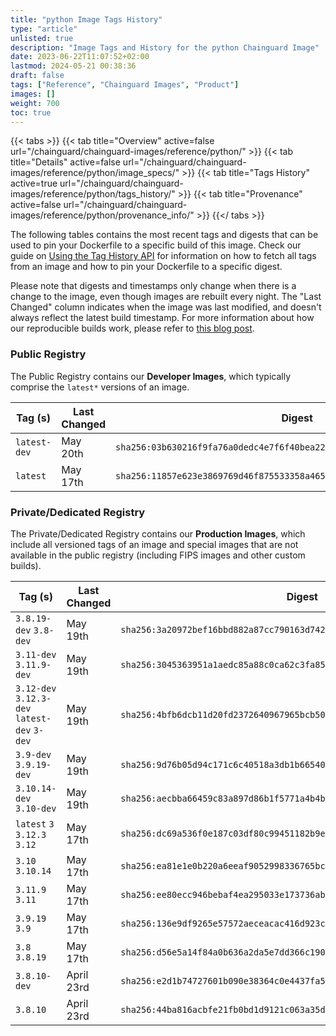 ```yaml
---
title: "python Image Tags History"
type: "article"
unlisted: true
description: "Image Tags and History for the python Chainguard Image"
date: 2023-06-22T11:07:52+02:00
lastmod: 2024-05-21 00:38:36
draft: false
tags: ["Reference", "Chainguard Images", "Product"]
images: []
weight: 700
toc: true
---
```


{{< tabs >}}
{{< tab title="Overview" active=false url="/chainguard/chainguard-images/reference/python/" >}}
{{< tab title="Details" active=false url="/chainguard/chainguard-images/reference/python/image_specs/" >}}
{{< tab title="Tags History" active=true url="/chainguard/chainguard-images/reference/python/tags_history/" >}}
{{< tab title="Provenance" active=false url="/chainguard/chainguard-images/reference/python/provenance_info/" >}}
{{</ tabs >}}

The following tables contains the most recent tags and digests that can be used to pin your Dockerfile to a specific build of this image. Check our guide on [Using the Tag History API](/chainguard/chainguard-images/using-the-tag-history-api/) for information on how to fetch all tags from an image and how to pin your Dockerfile to a specific digest.

Please note that digests and timestamps only change when there is a change to the image, even though images are rebuilt every night. The "Last Changed" column indicates when the image was last modified, and doesn't always reflect the latest build timestamp. For more information about how our reproducible builds work, please refer to [this blog post](https://www.chainguard.dev/unchained/reproducing-chainguards-reproducible-image-builds).

### Public Registry
The Public Registry contains our **Developer Images**, which typically comprise the `latest*` versions of an image.

| Tag (s)       | Last Changed | Digest                                                                    |
|---------------|--------------|---------------------------------------------------------------------------|
|  `latest-dev` | May 20th     | `sha256:03b630216f9fa76a0dedc4e7f6f40bea22b2fd56e32a625227d8135e9256c2da` |
|  `latest`     | May 17th     | `sha256:11857e623e3869769d46f875533358a4658c6e08263cc9dafc32711a4a36c8c7` |


### Private/Dedicated Registry
The Private/Dedicated Registry contains our **Production Images**, which include all versioned tags of an image and special images that are not available in the public registry (including FIPS images and other custom builds).

| Tag (s)                                       | Last Changed | Digest                                                                    |
|-----------------------------------------------|--------------|---------------------------------------------------------------------------|
|  `3.8.19-dev` `3.8-dev`                       | May 19th     | `sha256:3a20972bef16bbd882a87cc790163d74251edc591ac2c5f39776a5f5ad49b8d3` |
|  `3.11-dev` `3.11.9-dev`                      | May 19th     | `sha256:3045363951a1aedc85a88c0ca62c3fa85200c980530cbb3bd5723d2d06d52b7c` |
|  `3.12-dev` `3.12.3-dev` `latest-dev` `3-dev` | May 19th     | `sha256:4bfb6dcb11d20fd2372640967965bcb504dffebd9ce9bfd7331f0c45a6f07af1` |
|  `3.9-dev` `3.9.19-dev`                       | May 19th     | `sha256:9d76b05d94c171c6c40518a3db1b6654050353c47078b04fca0f1e796e738443` |
|  `3.10.14-dev` `3.10-dev`                     | May 19th     | `sha256:aecbba66459c83a897d86b1f5771a4b4b0e21565290cf3d05fe824f0d034d36c` |
|  `latest` `3` `3.12.3` `3.12`                 | May 17th     | `sha256:dc69a536f0e187c03df80c99451182b9ee107f8de542e6a9c23b6640aa7b05d1` |
|  `3.10` `3.10.14`                             | May 17th     | `sha256:ea81e1e0b220a6eeaf9052998336765bc38e8e300b2ec3bb730ebf860796fb0f` |
|  `3.11.9` `3.11`                              | May 17th     | `sha256:ee80ecc946bebaf4ea295033e173736abb9df1e391b8b6f3e365071bcde1f5d5` |
|  `3.9.19` `3.9`                               | May 17th     | `sha256:136e9df9265e57572aeceacac416d923cf1bd74566db88282e95ece0ed45e070` |
|  `3.8` `3.8.19`                               | May 17th     | `sha256:d56e5a14f84a0b636a2da5e7dd366c19053d739f5d1bc3ce1e5f1b6405898e8b` |
|  `3.8.10-dev`                                 | April 23rd   | `sha256:e2d1b74727601b090e38364c0e4437fa5e5dfb694977cee500fe1b05a82e43e4` |
|  `3.8.10`                                     | April 23rd   | `sha256:44ba816acbfe21fb0bd1d9121c063a35dca1ab51dc3a7d4025f96f58b416c132` |

